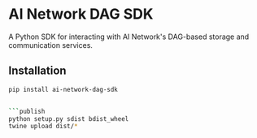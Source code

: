 # AI Network DAG SDK

A Python SDK for interacting with AI Network's DAG-based storage and communication services.

## Installation

```bash
pip install ai-network-dag-sdk


```publish
python setup.py sdist bdist_wheel
twine upload dist/*